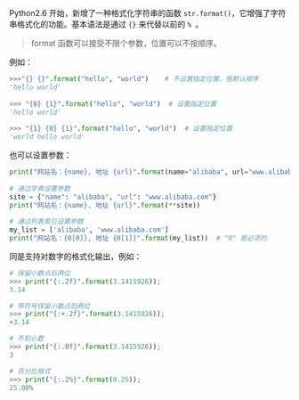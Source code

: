 Python2.6 开始，新增了一种格式化字符串的函数 `str.format()`，它增强了字符串格式化的功能。基本语法是通过 `{}`  来代替以前的 `% `。



>  format 函数可以接受不限个参数，位置可以不按顺序。



例如：

```python
>>>"{} {}".format("hello", "world")    # 不设置指定位置，按默认顺序
'hello world'
 
>>> "{0} {1}".format("hello", "world")  # 设置指定位置
'hello world'
 
>>> "{1} {0} {1}".format("hello", "world")  # 设置指定位置
'world hello world'
```



也可以设置参数：

```python
print("网站名：{name}, 地址 {url}".format(name="alibaba", url="www.alibaba.com"))
 
# 通过字典设置参数
site = {"name": "alibaba", "url": "www.alibaba.com"}
print("网站名：{name}, 地址 {url}".format(**site))
 
# 通过列表索引设置参数
my_list = ['alibaba', 'www.alibaba.com']
print("网站名：{0[0]}, 地址 {0[1]}".format(my_list))  # "0" 是必须的
```





同是支持对数字的格式化输出，例如：

```python
# 保留小数点后两位
>>> print("{:.2f}".format(3.1415926));
3.14

# 带符号保留小数点后两位
>>> print("{:+.2f}".format(3.1415926));
+3.14

# 不到小数
>>> print("{:.0f}".format(3.1415926));
3

# 百分比格式
>>> print("{:.2%}".format(0.25));
25.00%
```

